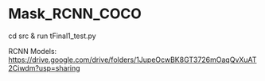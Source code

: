 # Mask_RCNN_COCO
cd src & run tFinal1_test.py

RCNN Models: https://drive.google.com/drive/folders/1JupeOcwBK8GT3726mOaqQvXuAT2Ciwdm?usp=sharing
